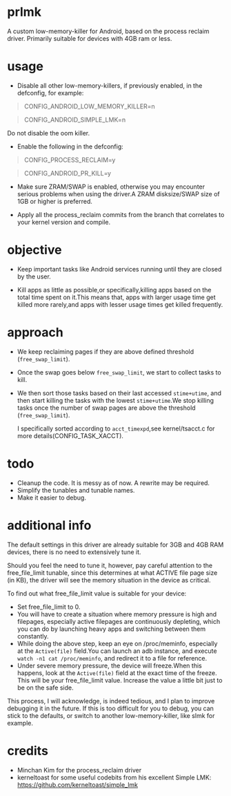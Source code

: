 # prlmk

A custom low-memory-killer for Android, based on the process reclaim driver.
Primarily suitable for devices with 4GB ram or less.

# usage

 - Disable all other low-memory-killers, if previously enabled, in the defconfig, for example:
> CONFIG_ANDROID_LOW_MEMORY_KILLER=n

> CONFIG_ANDROID_SIMPLE_LMK=n

 Do not disable the oom killer.
 
 - Enable the following in the defconfig:
 > CONFIG_PROCESS_RECLAIM=y
 
 > CONFIG_ANDROID_PR_KILL=y
 
- Make sure ZRAM/SWAP is enabled, otherwise you may encounter serious problems when using the driver.A ZRAM disksize/SWAP size of 1GB or higher is preferred.

- Apply all the process_reclaim commits from the branch that correlates to your kernel version and compile.

# objective

- Keep important tasks like Android services running
  until they are closed by the user.

- Kill apps as little as possible,or specifically,killing apps based
  on the total time spent on it.This means that, apps with larger usage
  time get killed more rarely,and apps with lesser usage times get
  killed frequently.

# approach

- We keep reclaiming pages if they are above defined threshold
  (`free_swap_limit`).

- Once the swap goes below `free_swap_limit`, we start to collect tasks to kill.

- We then sort those tasks based on their last accessed `stime+utime`,
  and then start killing the tasks with the lowest `stime+utime`.We stop
  killing tasks once the number of swap pages are above the threshold
  (`free_swap_limit`).

  I specifically sorted according to `acct_timexpd`,see kernel/tsacct.c for
  more details(CONFIG_TASK_XACCT).

# todo

- Cleanup the code. It is messy as of now. A rewrite may be required.
- Simplify the tunables and tunable names.
- Make it easier to debug.

# additional info

The default settings in this driver are already suitable for 3GB and 4GB RAM devices, there is no need to extensively tune it.

Should you feel the need to tune it, however, pay careful attention to the free_file_limit
tunable, since this determines at what ACTIVE file page size (in KB), the driver will see the memory situation in the device as critical.

To find out what free_file_limit value is suitable for your device:

- Set free_file_limit to 0.
- You will have to create a situation where memory pressure is high and filepages, especially active filepages are continuously depleting, which you can do by launching heavy apps and switching between them constantly.
- While doing the above step, keep an eye on /proc/meminfo, especially at the `Active(file)` field.You can launch an adb instance, and execute `watch -n1 cat /proc/meminfo`, and redirect it to a file for reference.
- Under severe memory pressure, the device will freeze.When this happens, look at the `Active(file)` field at the exact time of the freeze. This will be your free_file_limit value. Increase the value a little bit just to be on the safe side.

This process, I will acknowledge, is indeed tedious, and I plan to improve debugging it in the future. If this is too difficult for you to debug, you can stick to the defaults, or switch to another low-memory-killer, like slmk for example.

# credits

- Minchan Kim for the process_reclaim driver
- kerneltoast for some useful codebits from his excellent Simple LMK:
https://github.com/kerneltoast/simple_lmk

